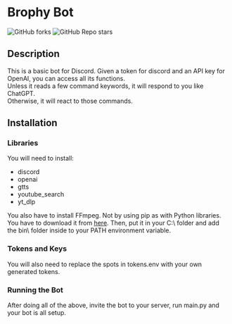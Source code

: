 # Brophy Bot

<img alt="GitHub forks" src="https://img.shields.io/github/forks/Chris-B33/Brophy-Bot"> <img alt="GitHub Repo stars" src="https://img.shields.io/github/stars/Chris-B33/Brophy-Bot">


## Description

This is a basic bot for Discord. Given a token for discord and an API key for OpenAI, you can access all its functions.<br>
Unless it reads a few command keywords, it will respond to you like ChatGPT.<br>
Otherwise, it will react to those commands.

## Installation

### Libraries
You will need to install:
- discord
- openai
- gtts
- youtube_search
- yt_dlp

You also have to install FFmpeg. Not by using pip as with Python libraries.<br>
You have to download it from <a href="">here</a>. Then, put it in your C:\ folder and add the bin\ folder inside to your PATH environment variable.

### Tokens and Keys
You will also need to replace the spots in tokens.env with your own generated tokens.

### Running the Bot
After doing all of the above, invite the bot to your server, run main.py and your bot is all setup.
